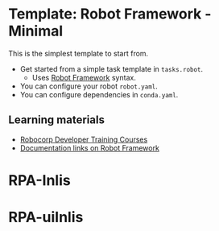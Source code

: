 # Template: Robot Framework - Minimal

This is the simplest template to start from.

- Get started from a simple task template in `tasks.robot`.
  - Uses [Robot Framework](https://robocorp.com/docs-robot-framework/languages-and-frameworks/robot-framework/basics) syntax.
- You can configure your robot `robot.yaml`.
- You can configure dependencies in `conda.yaml`.

## Learning materials

- [Robocorp Developer Training Courses](https://robocorp.com/docs/courses)
- [Documentation links on Robot Framework](https://robocorp.com/docs/languages-and-frameworks/robot-framework)
# RPA-Inlis
# RPA-uiInlis
